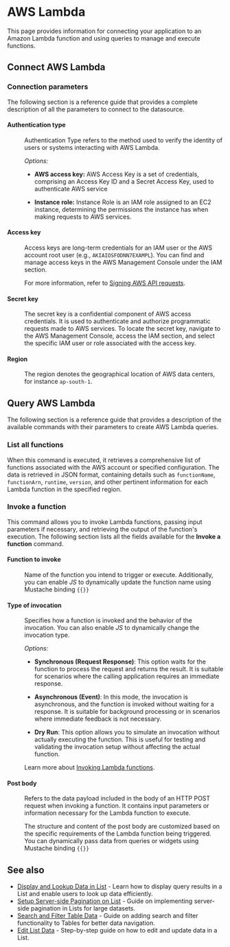 #  AWS Lambda 

This page provides information for connecting your application to an Amazon Lambda function and using queries to manage and execute functions.

## Connect AWS Lambda

<ZoomImage
  src="/img/AWS-CONNECT.png" 
  alt="AWS Lambda datasource"
  caption="AWS Lambda datasource"
/>

### Connection parameters

The following section is a reference guide that provides a complete description of all the parameters to connect to the datasource.


#### Authentication type

<dd>

Authentication Type refers to the method used to verify the identity of users or systems interacting with AWS Lambda. 

*Options:*

* **AWS access key:** AWS Access Key is a set of credentials, comprising an Access Key ID and a Secret Access Key, used to authenticate AWS service 

* **Instance role:**  Instance Role is an IAM role assigned to an EC2 instance, determining the permissions the instance has when making requests to AWS services.


</dd>

#### Access key

<dd>

Access keys are long-term credentials for an IAM user or the AWS account root user (e.g., `AKIAIOSFODNN7EXAMPL`). You can find and manage access keys in the AWS Management Console under the IAM section. 

For more information, refer to [Signing AWS API requests](https://docs.aws.amazon.com/IAM/latest/UserGuide/reference_aws-signing.html).

</dd>

#### Secret key

<dd>

The secret key is a confidential component of AWS access credentials. It is used to authenticate and authorize programmatic requests made to AWS services. To locate the secret key, navigate to the AWS Management Console, access the IAM section, and select the specific IAM user or role associated with the access key. 


</dd>

#### Region

<dd>

The region denotes the geographical location of AWS data centers, for instance `ap-south-1`.

</dd>


## Query AWS Lambda 

The following section is a reference guide that provides a description of the available commands with their parameters to create AWS Lambda queries.

### List all functions

When this command is executed, it retrieves a comprehensive list of functions associated with the AWS account or specified configuration. The data is retrieved in JSON format, containing details such as `functionName`, `functionArn`, `runtime`, `version`, and other pertinent information for each Lambda function in the specified region.


### Invoke a function

This command allows you to invoke Lambda functions, passing input parameters if necessary, and retrieving the output of the function's execution. The following section lists all the fields available for the **Invoke a function** command.

<ZoomImage
  src="/img/Invokefunction.png" 
  alt="Invoke a function"
  caption="Invoke a function"
/>

#### Function to invoke

<dd>

Name of the function you intend to trigger or execute. Additionally, you can enable *JS* to dynamically update the function name using Mustache binding `{{}}`

</dd>

#### Type of invocation

<dd>

Specifies how a function is invoked and the behavior of the invocation. You can also enable *JS* to dynamically change the invocation type.

*Options:*

* **Synchronous (Request Response)**: This option waits for the function to process the request and returns the result. It is suitable for scenarios where the calling application requires an immediate response.

* **Asynchronous (Event)**: In this mode, the invocation is asynchronous, and the function is invoked without waiting for a response. It is suitable for background processing or in scenarios where immediate feedback is not necessary.

* **Dry Run**: This option allows you to simulate an invocation without actually executing the function. This is useful for testing and validating the invocation setup without affecting the actual function.

Learn more about [Invoking Lambda functions](https://docs.aws.amazon.com/lambda/latest/dg/lambda-invocation.html).

</dd>

#### Post body


<dd>

Refers to the data payload included in the body of an HTTP POST request when invoking a function. It contains input parameters or information necessary for the Lambda function to execute. 

The structure and content of the post body are customized based on the specific requirements of the Lambda function being triggered. You can dynamically pass data from queries or widgets using Mustache binding `{{}}`

</dd>

## See also

- [Display and Lookup Data in List](/build-apps/how-to-guides/display-search-and-filter-list-data) - Learn how to display query results in a List and enable users to look up data efficiently.
- [Setup Server-side Pagination on List](/build-apps/how-to-guides/Setup-Server-side-Pagination-on-List) - Guide on implementing server-side pagination in Lists for large datasets.
- [Search and Filter Table Data](/build-apps/how-to-guides/search-and-filter-table-data) - Guide on adding search and filter functionality to Tables for better data navigation.
- [Edit List Data](/build-apps/how-to-guides/update-list-data) - Step-by-step guide on how to edit and update data in a List.
